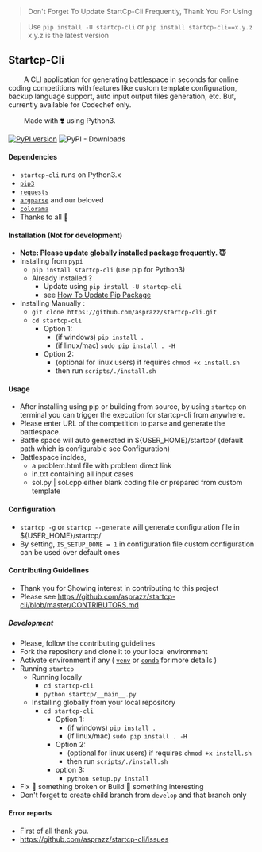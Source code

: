 >
>    Don't Forget To Update StartCp-Cli Frequently, Thank You For Using

>    Use `pip install -U startcp-cli` or `pip install startcp-cli==x.y.z` x.y.z is the latest version
>

## Startcp-Cli

<P>
 &nbsp;&nbsp;&nbsp;&nbsp;&nbsp;&nbsp;&nbsp;&nbsp;A CLI application for generating battlespace in seconds for online coding competitions with features like custom template configuration, backup language support, auto input output files generation, etc. But, currently available for Codechef only.
</p>

<p>

&nbsp;&nbsp;&nbsp;&nbsp;&nbsp;&nbsp;&nbsp;&nbsp;Made with :heavy_heart_exclamation: using Python3.

[![PyPI version](https://badge.fury.io/py/startcp-cli.svg)](https://badge.fury.io/py/startcp-cli) ![PyPI - Downloads](https://img.shields.io/pypi/dm/startcp-cli)

</p>


#### Dependencies
- `startcp-cli` runs on Python3.x
- [`pip3`](https://pip.pypa.io/en/stable/installing/)
- [`requests`](https://requests.readthedocs.io/en/master/user/install/)
- [`argparse`](https://pypi.org/project/argparse/)
and our beloved
- [`colorama`](https://pypi.org/project/colorama/)
- Thanks to all :pray:


#### Installation (Not for development)
- <strong>Note: Please update globally installed package frequently. :innocent:	</strong>
- Installing from `pypi`
    - `pip install startcp-cli` (use pip for Python3)
    - Already installed ?
        - Update using `pip install -U startcp-cli`
        - see [How To Update Pip Package](https://stackoverflow.com/questions/4536103/how-can-i-upgrade-specific-packages-using-pip-and-a-requirements-file)
- Installing Manually :
    - `git clone https://github.com/asprazz/startcp-cli.git`
    - `cd startcp-cli`
        - Option 1:
            - (if windows) `pip install .`
            - (if linux/mac) `sudo pip install . -H`
        - Option 2:
            - (optional for linux users) if requires `chmod +x install.sh`
            - then run `scripts/./install.sh`


#### Usage
- After installing using pip or building from source, by using `startcp` on terminal you can trigger the execution for startcp-cli from anywhere.
- Please enter URL of the competition to parse and generate the battlespace.
- Battle space will auto generated in ${USER_HOME}/startcp/ (default path which is configurable see Configuration)
- Battlespace incldes,
    - a problem.html file with problem direct link
    - in.txt containing all input cases
    - sol.py | sol.cpp either blank coding file or prepared from custom template


#### Configuration
- `startcp -g` or `startcp --generate` will generate configuration file in ${USER_HOME}/startcp/
- By setting, `IS_SETUP_DONE = 1` in configuration file custom configuration can be used over default ones



#### Contributing Guidelines
- Thank you for Showing interest in contributing to this project
- Please see https://github.com/asprazz/startcp-cli/blob/master/CONTRIBUTORS.md

##### Development
- Please, follow the contributing guidelines
- Fork the repository and clone it to your local environment
- Activate environment if any (
    [`venv`](https://docs.python.org/3/library/venv.html)
    or [`conda`](https://docs.conda.io/projects/conda/en/latest/user-guide/install/index.html)
    for more details
  )
- Running `startcp`
  - Running locally
      - `cd startcp-cli`
      - `python startcp/__main__.py`
  - Installing globally from your local repository
      - `cd startcp-cli`
          - Option 1:
              - (if windows) `pip install .`
              - (if linux/mac) `sudo pip install . -H`
          - Option 2:
              - (optional for linux users) if requires `chmod +x install.sh`
              - then run `scripts/./install.sh`
          - option 3:
              - `python setup.py install`
- Fix :wrench: something broken or Build :hammer: something interesting
- Don't forget to create child branch from `develop` and that branch only



#### Error reports
- First of all thank you.
- https://github.com/asprazz/startcp-cli/issues

